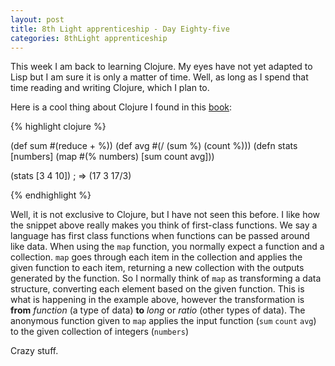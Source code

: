 ```yaml
---
layout: post
title: 8th Light apprenticeship - Day Eighty-five
categories: 8thLight apprenticeship
---
```


This week I am back to learning Clojure. My eyes have not yet adapted to Lisp but
I am sure it is only a matter of time. Well, as long as I spend that time reading
and writing Clojure, which I plan to.

Here is a cool thing about Clojure I found in this [book](http://www.braveclojure.com/clojure-for-the-brave-and-true/):

{% highlight clojure %}

  (def sum #(reduce + %))
  (def avg #(/ (sum %) (count %)))
  (defn stats
    [numbers]
    (map #(% numbers) [sum count avg]))

  (stats [3 4 10])
  ; => (17 3 17/3)

{% endhighlight %}

Well, it is not exclusive to Clojure, but I have not seen this before. I like how
the snippet above really makes you think of first-class functions.
We say a language has first class functions when functions can be passed around
like data. When using the `map` function, you normally expect a function and a
collection. `map` goes through each item in the collection and applies the given
function to each item, returning a new collection with the outputs generated by
the function. So I normally think of `map` as transforming a data structure,
converting each element based on the given function. This is what is happening
in the example above, however the transformation is __from__ _function_ (a type of data)
__to__ _long_ or _ratio_ (other types of data). The anonymous function given to
`map` applies the input function (`sum` `count` `avg`) to the given collection of
integers (`numbers`)

Crazy stuff.
